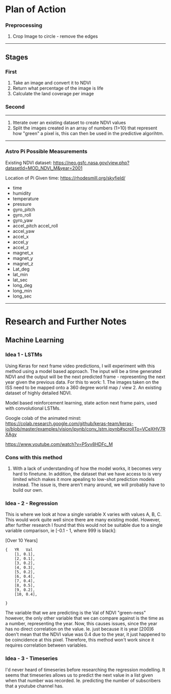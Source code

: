 # Plan of Action

### Preprocessing
1. Crop Image to circle - remove the edges

___


## Stages
### First
1. Take an image and convert it to NDVI
2. Return what percentage of the image is life
3. Calculate the land coverage per image

### Second
---
1. Itterate over an existing dataset to create NDVI values
2. Split the images created in an array of numbers (1>10) that represent how "green" a pixel is, this can then be used in the predictive algorihtm. 

---
### Astro Pi Possible Measurements
Existing NDVI dataset: https://neo.gsfc.nasa.gov/view.php?datasetId=MOD_NDVI_M&year=2001

Location of Pi Given time: https://rhodesmill.org/skyfield/

- time	
- humidity	
- temperature	
- pressure	
- gyro_pitch	
- gyro_roll	
- gyro_yaw	
- accel_pitch	accel_roll	
- accel_yaw	
- accel_x	
- accel_y	
- accel_z	
- magnet_x	
- magnet_y	
- magnet_z	
- Lat_deg	
- lat_min	
- lat_sec	
- long_deg	
- long_min	
- long_sec

---
# Research and Further Notes

## Machine Learning


### Idea 1 - LSTMs

Using Keras for next frame video predictions, I will experiment with this method using a model based approach. The input will be a time generated NDVI and the output will be the next predicted frame - representing the next year given the previous data.
For this to work: 1. The images taken on the ISS need to be mapped onto a 360 degree world map / view 2. An existing dataset of highly detailed NDVI. 

Model based reinforcement learning, state action next frame pairs, used with convolutional LSTMs. 

Google colab of the animated minst: https://colab.research.google.com/github/keras-team/keras-io/blob/master/examples/vision/ipynb/conv_lstm.ipynb#scrollTo=VCeXHV7RXAgy 

https://www.youtube.com/watch?v=P5yv8HDFc_M 

### Cons with this method
1. With a lack of understanding of how the model works, it becomes very hard to finetune. In addition, the dataset that we have access to is very limited which makes it more apealing to low-shot prediction models instead. The issue is, there aren't many around, we will probably have to build our own. 


### Idea - 2 - Regression
This is where we look at how a single variable X varies with values A, B, C. This would work quite well since there are many existing model. However, after further research I found that this would not be suitable due to a single variable comparison, ie [-0.1 - 1, where 999 is black]:

[Over 10 Years]
```
{   YR   Val
    [1, 0.1],
    [2, 0.1],
    [3, 0.2],
    [4, 0.3],
    [5, 0.2],
    [6, 0.4],
    [7, 0.4],
    [8, 0.5],
    [9, 0.2],
    [10, 0.4],
    
}
```
The variable that we are predicting is the Val of NDVI "green-ness" however, the only other variable that we can compare against is the time as a number, representing the year. 
Now, this causes issues, since the year has no direct correlation on the value. Ie. just because it is year [200]6 doen't mean that the NDVI value was 0.4 due to the year, it just happened to be coincidence at this pixel. Therefore, this method won't work since it requires correlation between variables.

### Idea - 3 - Timeseries
I'd never heard of timeseries before researching the regression modelling. It seems that timeseries allows us to predict the next value in a list given when that number was recorded. Ie. predicting the number of subscribers that a youtube channel has.


